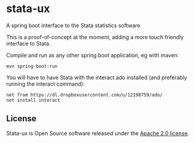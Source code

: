 # stata-ux
A spring boot interface to the Stata statistics software

This is a proof-of-concept at the moment, adding a more touch friendly 
interface to Stata. 

Compile and run as any other spring boot application, eg with maven:

```
mvn spring-boot:run
```

You will have to have Stata with the interact.ado installed (and preferably 
running the interact command):

```
net from https://dl.dropboxusercontent.com/u/12198759/ado/
net install interact
```

## License
Stata-ux is Open Source software released under the
[Apache 2.0 license](http://www.apache.org/licenses/LICENSE-2.0.html).
